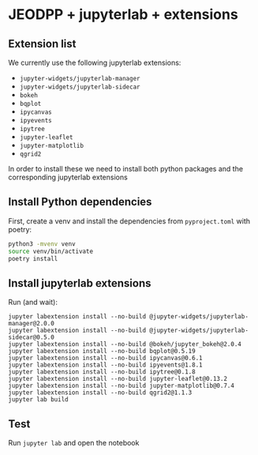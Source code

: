 # JEODPP + jupyterlab + extensions

## Extension list

We currently use the following jupyterlab extensions:

- `jupyter-widgets/jupyterlab-manager`
- `jupyter-widgets/jupyterlab-sidecar`
- `bokeh`
- `bqplot`
- `ipycanvas`
- `ipyevents`
- `ipytree`
- `jupyter-leaflet`
- `jupyter-matplotlib`
- `qgrid2`

In order to install these we need to install both python packages and the corresponding jupyterlab extensions

## Install Python dependencies

First, create a venv and install the dependencies from `pyproject.toml` with poetry:

``` bash
python3 -mvenv venv
source venv/bin/activate
poetry install
```

## Install jupyterlab extensions

Run (and wait):

```
jupyter labextension install --no-build @jupyter-widgets/jupyterlab-manager@2.0.0
jupyter labextension install --no-build @jupyter-widgets/jupyterlab-sidecar@0.5.0
jupyter labextension install --no-build @bokeh/jupyter_bokeh@2.0.4
jupyter labextension install --no-build bqplot@0.5.19
jupyter labextension install --no-build ipycanvas@0.6.1
jupyter labextension install --no-build ipyevents@1.8.1
jupyter labextension install --no-build ipytree@0.1.8
jupyter labextension install --no-build jupyter-leaflet@0.13.2
jupyter labextension install --no-build jupyter-matplotlib@0.7.4
jupyter labextension install --no-build qgrid2@1.1.3
jupyter lab build
```

## Test

Run `jupyter lab` and open the notebook
